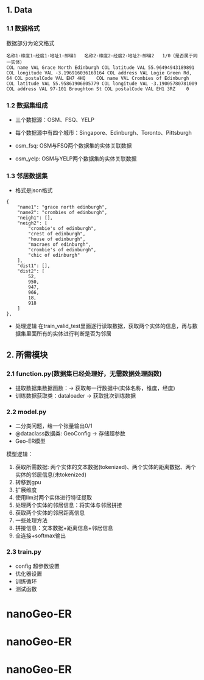 ## 1. Data

### 1.1 数据格式
数据部分为论文格式
```
名称1-维度1-经度1-地址1-邮编1   名称2-维度2-经度2-地址2-邮编2   1/0（是否属于同一实体）  
COL name VAL Grace North Edinburgh COL latitude VAL 55.96494943189891 COL longitude VAL -3.196916036169164 COL address VAL Logie Green Rd, 64 COL postalCode VAL EH7 4HQ 	COL name VAL Crombies of Edinburgh COL latitude VAL 55.95861906805779 COL longitude VAL -3.19005780781009 COL address VAL 97-101 Broughton St COL postalCode VAL EH1 3RZ 	0
```

### 1.2 数据集组成
- 三个数据源：OSM、FSQ、YELP
- 每个数据源中有四个城市：Singapore、Edinburgh、Toronto、Pittsburgh

- osm_fsq: OSM与FSQ两个数据集的实体关联数据
- osm_yelp: OSM与YELP两个数据集的实体关联数据

### 1.3 邻居数据集
- 格式是json格式
```
{
    "name1": "grace north edinburgh",
    "name2": "crombies of edinburgh",
    "neigh1": [],
    "neigh2": [
        "crombie's of edinburgh",
        "crest of edinburgh",
        "house of edinburgh",
        "macraes of edinburgh",
        "crombie's of edinburgh",
        "chic of edinburgh"
    ],
    "dist1": [],
    "dist2": [
        52,
        950,
        947,
        966,
        18,
        918
    ]
},
```

- 处理逻辑
在train_valid_test里面逐行读取数据，获取两个实体的信息，再与数据集里面所有的实体进行判断是否为邻居

## 2. 所需模块

### 2.1 function.py(数据集已经处理好，无需数据处理函数)
- 提取数据集数据函数：-> 获取每一行数据中(实体名称，维度，经度)
- 训练数据获取类：dataloader  ->  获取批次训练数据

### 2.2 model.py
- 二分类问题，给一个张量输出0/1
- @dataclass数据类: GeoConfig -> 存储超参数
- Geo-ER模型

模型逻辑：
1. 获取所需数据: 两个实体的文本数据(tokenized)、两个实体的距离数据、两个实体的邻居信息(未tokenized)
2. 转移到gpu
3. 扩展维度
4. 使用llm对两个实体进行特征提取
5. 处理两个实体的邻居信息：将实体与邻居拼接
6. 获取两个实体的邻居距离信息
7. 一些处理方法
8. 拼接信息：文本数据+距离信息+邻居信息
9. 全连接+softmax输出

### 2.3 train.py
- config 超参数设置
- 优化器设置
- 训练循环
- 测试函数
# nanoGeo-ER
# nanoGeo-ER
# nanoGeo-ER

